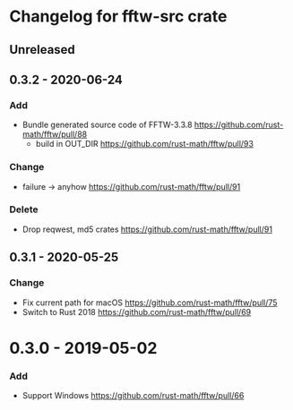 Changelog for fftw-src crate
=============================

Unreleased
----------

0.3.2 - 2020-06-24
-------------------

### Add

- Bundle generated source code of FFTW-3.3.8 https://github.com/rust-math/fftw/pull/88
  - build in OUT_DIR https://github.com/rust-math/fftw/pull/93

### Change
- failure -> anyhow https://github.com/rust-math/fftw/pull/91

### Delete
- Drop reqwest, md5 crates https://github.com/rust-math/fftw/pull/91

0.3.1 - 2020-05-25
-------------------

### Change
- Fix current path for macOS https://github.com/rust-math/fftw/pull/75
- Switch to Rust 2018 https://github.com/rust-math/fftw/pull/69

0.3.0 - 2019-05-02
===================

### Add
- Support Windows https://github.com/rust-math/fftw/pull/66
